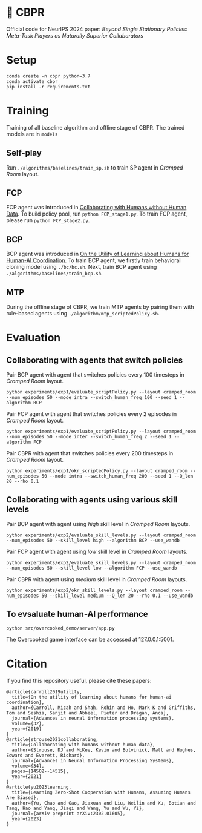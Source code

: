 # 🥘 CBPR 
Official code for NeurIPS 2024 paper: *Beyond Single Stationary Policies: Meta-Task Players as Naturally Superior Collaborators*
# Setup
```
conda create -n cbpr python=3.7
conda activate cbpr
pip install -r requirements.txt
```
# Training
Training of all baseline algorithm and offline stage of CBPR. The trained models are in `models`
## Self-play
Run `./algorithms/baselines/train_sp.sh` to train SP agent in _Cramped Room_ layout.
## FCP
FCP agent was introduced in [Collaborating with Humans without Human Data](https://arxiv.org/abs/2110.08176). To build policy pool, run `python FCP_stage1.py`. To train FCP agent, please run `python FCP_stage2.py`.
## BCP
BCP agent was introduced in [On the Utility of Learning about Humans for Human-AI Coordination](https://arxiv.org/abs/1910.05789). To train BCP agent, we firstly train behavioral cloning model using `./bc/bc.sh`. Next, train BCP agent using `./algorithms/baselines/train_bcp.sh`.
## MTP
During the offline stage of CBPR, we train MTP agents by pairing them with rule-based agents using `./algorithm/mtp_scriptedPolicy.sh`.

# Evaluation
## Collaborating with agents that switch policies
Pair BCP agent with agent that switches policies every 100 timesteps in _Cramped Room_ layout. 
```
python experiments/exp1/evaluate_scriptPolicy.py --layout cramped_room --num_episodes 50 --mode intra --switch_human_freq 100 --seed 1 --algorithm BCP
```
Pair FCP agent with agent that switches policies every 2 episodes in _Cramped Room_ layout. 
```
python experiments/exp1/evaluate_scriptPolicy.py --layout cramped_room --num_episodes 50 --mode inter --switch_human_freq 2 --seed 1 --algorithm FCP
```
Pair CBPR with agent that switches policies every 200 timesteps in _Cramped Room_ layout. 
```
python experiments/exp1/okr_scriptedPolicy.py --layout cramped_room --num_episodes 50 --mode intra --switch_human_freq 200 --seed 1 --Q_len 20 --rho 0.1
```
## Collaborating with agents using various skill levels
Pair BCP agent with agent using _high_ skill level in _Cramped Room_ layouts.
```
python experiments/exp2/evaluate_skill_levels.py --layout cramped_room --num_episodes 50 --skill_level high --algorithm BCP --use_wandb
```
Pair FCP agent with agent using _low_ skill level in _Cramped Room_ layouts.
```
python experiments/exp2/evaluate_skill_levels.py --layout cramped_room --num_episodes 50 --skill_level low --algorithm FCP --use_wandb
```
Pair CBPR with agent using _medium_ skill level in _Cramped Room_ layouts.
```
python experiments/exp2/okr_skill_levels.py --layout cramped_room --num_episodes 50 --skill_level medium --Q_len 20 --rho 0.1 --use_wandb
```
## To evsaluate human-AI performance
``` 
python src/overcooked_demo/server/app.py
```
The Overcooked game interface can be accessed at 127.0.0.1:5001.


# Citation
If you find this repository useful, please cite these papers:
```
@article{carroll2019utility,
  title={On the utility of learning about humans for human-ai coordination},
  author={Carroll, Micah and Shah, Rohin and Ho, Mark K and Griffiths, Tom and Seshia, Sanjit and Abbeel, Pieter and Dragan, Anca},
  journal={Advances in neural information processing systems},
  volume={32},
  year={2019}
}
@article{strouse2021collaborating,
  title={Collaborating with humans without human data},
  author={Strouse, DJ and McKee, Kevin and Botvinick, Matt and Hughes, Edward and Everett, Richard},
  journal={Advances in Neural Information Processing Systems},
  volume={34},
  pages={14502--14515},
  year={2021}
}
@article{yu2023learning,
  title={Learning Zero-Shot Cooperation with Humans, Assuming Humans Are Biased},
  author={Yu, Chao and Gao, Jiaxuan and Liu, Weilin and Xu, Botian and Tang, Hao and Yang, Jiaqi and Wang, Yu and Wu, Yi},
  journal={arXiv preprint arXiv:2302.01605},
  year={2023}
}

```

